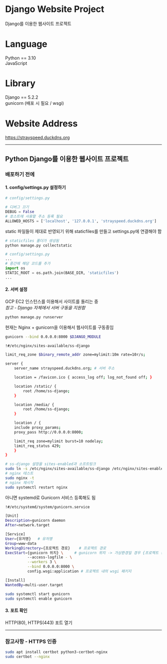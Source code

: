 # Django Website Project
Django를 이용한 웹사이트 프로젝트

# Language
Python == 3.10<br>
JavaScript<br>

# Library
Django == 5.2.2 <br>
gunicorn (배포 시 필요 / wsgi)<br>

# Website Address
https://strayspeed.duckdns.org

------
## Python Django를 이용한 웹사이트 프로젝트

### 배포하기 전에

#### 1. config/settings.py 설정하기
```python
# config/settings.py

# 디버그 끄기
DEBUG = False
# 호스트에 사용할 주소 등록 필요
ALLOWED_HOSTS = ['localhost', '127.0.0.1', 'strayspeed.duckdns.org']
```
static 파일들이 제대로 반영되기 위해 staticfiles를 만들고 settings.py에 연결해야 함
```bash
# staticfiles 폴더가 생성됨
python manage.py collectstatic
```

```python
# config/settings.py
...
# 중간에 해당 코드를 추가
import os
STATIC_ROOT = os.path.join(BASE_DIR, 'staticfiles')
...
```

#### 2. 서버 설정
GCP EC2 인스턴스를 이용해서 사이트를 돌리는 중<br>
*참고 - Django 자체에서 서버 구동을 지원함*
```bash
python manage.py runserver
```

현재는 Nginx + gunicorn을 이용해서 웹사이트를 구동중임
```bash
gunicorn --bind 0.0.0.0:8000 $DJANGO_MODULE
```

```bash
!#/etc/nginx/sites-available/ss-django

limit_req_zone $binary_remote_addr zone=mylimit:10m rate=10r/s;

server {
    server_name strayspeed.duckdns.org; # 서버 주소

    location = /favicon.ico { access_log off; log_not_found off; }

    location /static/ {
        root /home/ss-django;
    }

    location /media/ {
        root /home/ss-django;
    }

    location / {
	include proxy_params;
	proxy_pass http://0.0.0.0:8000;

	limit_req zone=mylimit burst=10 nodelay;
	limit_req_status 429;
    }
}
```
```bash
# ss-django 설정을 sites-enabled과 소프트링크
sudo ln -s /etc/nginx/sites-available/ss-django /etc/nginx/sites-enabled
# nginx 테스트
sudo nginx -t
# nginx 재시작
sudo systemctl restart nginx
```

아니면 systemd로 Gunicorn 서비스 등록해도 됨
```bash 
!#/etc/systemd/system/gunicorn.service

[Unit]
Description=gunicorn daemon
After=network.target

[Service]
User={유저명}   # 유저명
Group=www-data
WorkingDirectory={프로젝트 경로}    # 프로젝트 경로
ExecStart={gunicorn 위치} \     # gunicorn 위치 -> 가상환경일 경우 {프로젝트 경로}/venv/bin/gunicorn
          --access-logfile - \
          --workers 3 \
          --bind 0.0.0.0:8000 \
          config.wsgi:application # 프로젝트 내의 wsgi 패키지

[Install]
WantedBy=multi-user.target
``` 

```bash
sudo systemctl start gunicorn
sudo systemctl enable gunicorn
```

#### 3. 포트 확인
HTTP(80), HTTPS(443) 포트 열기


------
### 참고사항 - HTTPS 인증
```bash
sudo apt install certbot python3-certbot-nginx
sudo certbot --nginx
```